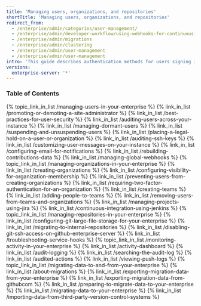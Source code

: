 ```yaml
---
title: 'Managing users, organizations, and repositories'
shortTitle: 'Managing users, organizations, and repositories'
redirect_from:
  - /enterprise/admin/categories/user-management/
  - /enterprise/admin/developer-workflow/using-webhooks-for-continuous-integration
  - /enterprise/admin/migrations
  - /enterprise/admin/clustering
  - /enterprise/admin/user-management
  - /enterprise/admin/user-management
intro: 'This guide describes authentication methods for users signing in to your {{ site.data.variables.product.prodname_enterprise }} instance, how to create organizations and teams for repository access and collaboration, and suggested best practices for user security.'
versions:
  enterprise-server: '*'
---
```



### Table of Contents

{% topic_link_in_list /managing-users-in-your-enterprise %}
    {% link_in_list /promoting-or-demoting-a-site-administrator %}
    {% link_in_list /best-practices-for-user-security %}
    {% link_in_list /auditing-users-across-your-instance %}
    {% link_in_list /managing-dormant-users %}
    {% link_in_list /suspending-and-unsuspending-users %}
    {% link_in_list /placing-a-legal-hold-on-a-user-or-organization %}
    {% link_in_list /auditing-ssh-keys %}
    {% link_in_list /customizing-user-messages-on-your-instance %}
    {% link_in_list /configuring-email-for-notifications %}
    {% link_in_list /rebuilding-contributions-data %}
    {% link_in_list /managing-global-webhooks %}
{% topic_link_in_list /managing-organizations-in-your-enterprise %}
    {% link_in_list /creating-organizations %}
    {% link_in_list /configuring-visibility-for-organization-membership %}
    {% link_in_list /preventing-users-from-creating-organizations %}
    {% link_in_list /requiring-two-factor-authentication-for-an-organization %}
    {% link_in_list /creating-teams %}
    {% link_in_list /adding-people-to-teams %}
    {% link_in_list /removing-users-from-teams-and-organizations %}
    {% link_in_list /managing-projects-using-jira %}
    {% link_in_list /continuous-integration-using-jenkins %}
{% topic_link_in_list /managing-repositories-in-your-enterprise %}
    {% link_in_list /configuring-git-large-file-storage-for-your-enterprise %}
    {% link_in_list /migrating-to-internal-repositories %}
    {% link_in_list /disabling-git-ssh-access-on-github-enterprise-server %}
    {% link_in_list /troubleshooting-service-hooks %}
{% topic_link_in_list /monitoring-activity-in-your-enterprise %}
    {% link_in_list /activity-dashboard %}
    {% link_in_list /audit-logging %}
    {% link_in_list /searching-the-audit-log %}
    {% link_in_list /audited-actions %}
    {% link_in_list /viewing-push-logs %}
{% topic_link_in_list /migrating-data-to-and-from-your-enterprise %}
    {% link_in_list /about-migrations %}
    {% link_in_list /exporting-migration-data-from-your-enterprise %}
    {% link_in_list /exporting-migration-data-from-githubcom %}
    {% link_in_list /preparing-to-migrate-data-to-your-enterprise %}
    {% link_in_list /migrating-data-to-your-enterprise %}
    {% link_in_list /importing-data-from-third-party-version-control-systems %}
